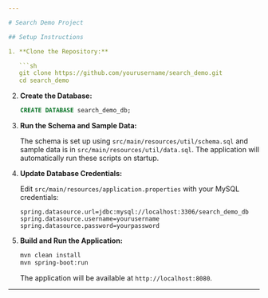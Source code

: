 ```yaml
---

# Search Demo Project

## Setup Instructions

1. **Clone the Repository:**

   ```sh
   git clone https://github.com/yourusername/search_demo.git
   cd search_demo
   ```

2. **Create the Database:**

   ```sql
   CREATE DATABASE search_demo_db;
   ```

3. **Run the Schema and Sample Data:**

   The schema is set up using `src/main/resources/util/schema.sql` and sample data is in `src/main/resources/util/data.sql`. The application will automatically run these scripts on startup.

4. **Update Database Credentials:**

   Edit `src/main/resources/application.properties` with your MySQL credentials:

   ```properties
   spring.datasource.url=jdbc:mysql://localhost:3306/search_demo_db
   spring.datasource.username=yourusername
   spring.datasource.password=yourpassword
   ```

5. **Build and Run the Application:**

   ```sh
   mvn clean install
   mvn spring-boot:run
   ```

   The application will be available at `http://localhost:8080`.

---
```


